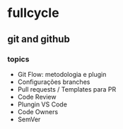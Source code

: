 # fullcycle

## git and github
### topics
- Git Flow: metodologia e plugin
- Configurações branches
- Pull requests / Templates para PR
- Code Review
- Plungin VS Code
- Code Owners
- SemVer
